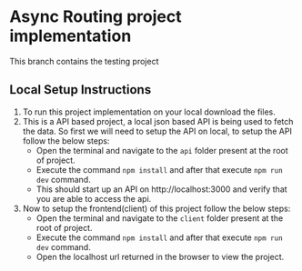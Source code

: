 # Async Routing project implementation

This branch contains the testing project

## Local Setup Instructions

1. To run this project implementation on your local download the files.
2. This is a API based project, a local json based API is being used to fetch the data. So first we will need to setup the API on local, to setup the API follow the below steps:
   - Open the terminal and navigate to the `api` folder present at the root of project.
   - Execute the command `npm install` and after that execute `npm run dev` command.
   - This should start up an API on http://localhost:3000 and verify that you are able to access the api.
3. Now to setup the frontend(client) of this project follow the below steps:
   - Open the terminal and navigate to the `client` folder present at the root of project.
   - Execute the command `npm install` and after that execute `npm run dev` command.
   - Open the localhost url returned in the browser to view the project.
